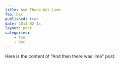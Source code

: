 ```yaml
---
title: And There Was Lime
foo: bar
published: true
date: 2014-02-14
layout: post
categories:
    - foo
    - bar
---
```

Here is the content of "And then there was lime" post.